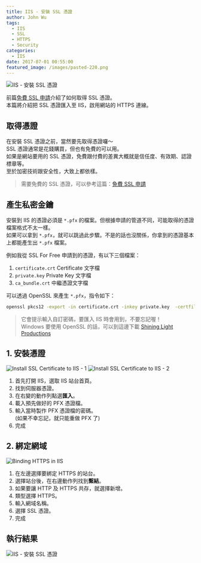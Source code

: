 ```yaml
---
title: IIS - 安裝 SSL 憑證
author: John Wu
tags:
  - IIS
  - SSL
  - HTTPS
  - Security
categories:
  - IIS
date: 2017-07-01 00:55:00
featured_image: /images/pasted-220.png
---
```

![IIS - 安裝 SSL 憑證](/images/pasted-220.png)

前篇[免費 SSL 申請](/article/ssl-for-free.html)介紹了如何取得 SSL 憑證。  
本篇將介紹把 SSL 憑證匯入至 IIS，啟用網站的 HTTPS 連線。  

<!-- more -->

## 取得憑證
 
在安裝 SSL 憑證之前，當然要先取得憑證囉～  
SSL 憑證通常是花錢購買，但也有免費的可以用。  
如果是網站要用的 SSL 憑證，免費跟付費的差異大概就是信任度、有效期、認證標章等。  
至於加密技術跟安全性，大致上都依樣。  

> 需要免費的 SSL 憑證，可以參考這篇：[免費 SSL 申請](/article/ssl-for-free.html)

## 產生私密金鑰

安裝到 IIS 的憑證必須是 `*.pfx` 的檔案。但根據申請的管道不同，可能取得的憑證檔案格式不太一樣。  
如果可以拿到 `*.pfx`，就可以跳過此步驟。不是的話也沒關係，你拿到的憑證基本上都能產生出 `*.pfx` 檔案。  

例如我從 SSL For Free 申請到的憑證，有以下三個檔案：  
1. `certificate.crt` Certificate 文字檔  
2. `private.key` Private Key 文字檔  
3. `ca_bundle.crt` 中繼憑證文字檔  

可以透過 OpenSSL 來產生 `*.pfx`，指令如下：  
```bash
openssl pkcs12 -export -in certificate.crt -inkey private.key  -certfile ca_bundle.crt -out sample.pfx
```
> 它會提示輸入自訂密碼，要匯入 IIS 時會用到，不要忘記喔！  
> Windows 要使用 OpenSSL 的話，可以到這邊下載 [Shining Light Productions](https://slproweb.com/products/Win32OpenSSL.html)  

## 1. 安裝憑證

![Install SSL Certificate to IIS - 1](/images/pasted-221.png)
![Install SSL Certificate to IIS - 2](/images/pasted-222.png)

1. 首先打開 IIS，選取 IIS 站台首頁。  
2. 找到伺服器憑證。  
3. 在右變的動作列點選**匯入**。  
4. 載入預先做好的 PFX 憑證檔。  
5. 輸入當時製作 PFX 憑證檔的密碼。  
(如果不幸忘記，就只能重做 PFX 了)  
6. 完成

## 2. 綁定網域

![Binding HTTPS in IIS](/images/pasted-223.png)

1. 在左邊選擇要綁定 HTTPS 的站台。  
2. 選擇站台後，在右邊動作列找到**繫結**。  
3. 如果要讓 HTTP 及 HTTPS 共存，就選擇新增。  
4. 類型選擇 HTTPS。  
5. 輸入網域名稱。  
6. 選擇 SSL 憑證。  
7. 完成

## 執行結果

![IIS - 安裝 SSL 憑證](/images/pasted-220.png)
